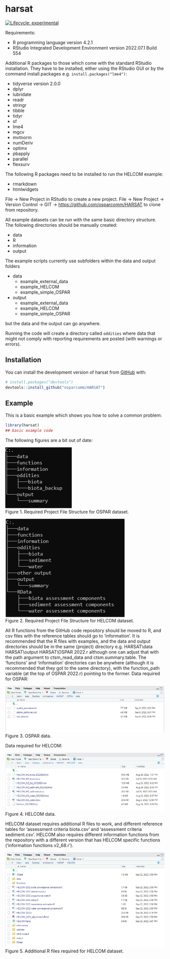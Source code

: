 
# harsat

<!-- badges: start -->
[![Lifecycle: experimental](https://img.shields.io/badge/lifecycle-experimental-orange.svg)](https://lifecycle.r-lib.org/articles/stages.html#experimental)
<!-- badges: end -->

Requirements:

-	R programming language version 4.2.1
-	RStudio Integrated Development Environment version 2022.07.1 Build 554

Additional R packages to those which come with the standard RStudio installation. They have to be installed, either using the RStudio GUI or by the command install.packages e.g. `install.packages("lme4")`:

*	tidyverse version 2.0.0
* dplyr
* lubridate
* readr
* stringr
* tibble
* tidyr
* sf
*	lme4
* mgcv
*	mvtnorm
*	numDeriv
*	optimx
*	pbapply
* parallel
* flexsurv

The following R packages need to be installed to run the HELCOM example:

*	rmarkdown
*	htmlwidgets

File -> New Project in RStudio to create a new project. File -> New Project -> Version Control -> GIT -> https://github.com/osparcomm/HARSAT to clone from repository.

All example datasets can be run with the same basic directory structure. The following directories should be manually created:

- data
- R
- information
- output

The example scripts currently use subfolders within the data and output folders

- data
  - example_external_data
  - example_HELCOM
  - example_simple_OSPAR
- output
  - example_external_data
  - example_HELCOM
  - example_simple_OSPAR

but the data and the output can go anywhere.

Running the code will create a directory called `oddities` where data that might not comply with reporting requirements are posted (with warnings or errors).

## Installation

You can install the development version of harsat from [GitHub](https://github.com/) with:

``` r
# install.packages("devtools")
devtools::install_github("osparcomm/HARSAT")
```

## Example

This is a basic example which shows you how to solve a common problem:

``` r
library(harsat)
## basic example code
```

The following figures are a bit out of date:

![Alt text](man/figures/fig1.jpg "Required Project File Structure for OSPAR dataset.")
<br/>
Figure 1. Required Project File Structure for OSPAR dataset.

![Alt text](man/figures/fig2.jpg "Required Project File Structure for HELCOM dataset.")
<br/>
Figure 2. Required Project File Structure for HELCOM dataset.


All R functions from the GitHub code repository should be moved to R, and csv files with the reference tables should go to ‘information’. 
It is recommended that the R files with examples, and the data and output directories should be in the same (project) directory e.g.
HARSAT\data
HARSAT\output
HARSAT\OSPAR 2022.r
although one can adjust that with the path argument to ctsm_read_data and ctsm.summary.table.
The ‘functions’ and ‘information’ directories can be anywhere (although it is recommended that they got to the same directory), with the function_path variable (at the top of OSPAR 2022.r) pointing to the former.
Data required for OSPAR:
 
![Alt text](man/figures/fig3.jpg "OSPAR data.")
<br/>
Figure 3. OSPAR data.

Data required for HELCOM:
 
![Alt text](man/figures/fig4.jpg "HELCOM data.") 
<br/>
Figure 4. HELCOM data.

HELCOM dataset requires additional R files to work, and different reference tables for ‘assessment criteria biota.csv’ and ‘assessment criteria sediment.csv’.
HELCOM also requires different information functions from the repository with a different version that has HELCOM specific functions (‘information functions v2_68.r’).

![Alt text](man/figures/fig5.jpg "Additional R files required for HELCOM dataset.") 
<br/>
Figure 5. Additional R files required for HELCOM dataset.

